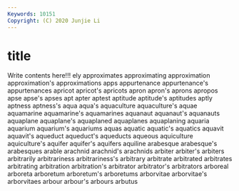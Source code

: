 ```yaml
---
Keywords: 10151
Copyright: (C) 2020 Junjie Li
---
```


# title

Write contents here!!!
ely 
approximates 
approximating 
approximation 
approximation's 
approximations 
apps
appurtenance 
appurtenance's 
appurtenances 
apricot 
apricot's 
apricots 
apron 
apron's 
aprons 
apropos
apse 
apse's 
apses 
apt 
apter 
aptest 
aptitude 
aptitude's 
aptitudes 
aptly
aptness 
aptness's 
aqua 
aqua's 
aquaculture 
aquaculture's 
aquae 
aquamarine 
aquamarine's 
aquamarines
aquanaut 
aquanaut's 
aquanauts 
aquaplane 
aquaplane's 
aquaplaned 
aquaplanes 
aquaplaning 
aquaria 
aquarium
aquarium's 
aquariums 
aquas 
aquatic 
aquatic's 
aquatics 
aquavit 
aquavit's 
aqueduct 
aqueduct's
aqueducts 
aqueous 
aquiculture 
aquiculture's 
aquifer 
aquifer's 
aquifers 
aquiline 
arabesque 
arabesque's
arabesques 
arable 
arachnid 
arachnid's 
arachnids 
arbiter 
arbiter's 
arbiters 
arbitrarily 
arbitrariness
arbitrariness's 
arbitrary 
arbitrate 
arbitrated 
arbitrates 
arbitrating 
arbitration 
arbitration's 
arbitrator 
arbitrator's
arbitrators 
arboreal 
arboreta 
arboretum 
arboretum's 
arboretums 
arborvitae 
arborvitae's 
arborvitaes 
arbour
arbour's 
arbours 
arbutus 
